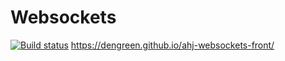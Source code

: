 # Websockets
[![Build status](https://ci.appveyor.com/api/projects/status/calshd3026bva2pu?svg=true)](https://ci.appveyor.com/project/DenGreen/ahj-websockets-front)
https://dengreen.github.io/ahj-websockets-front/
